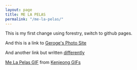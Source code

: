 ```yaml
---
layout: page
title: ME LA PELAS
permalink: "/me-la-pelas/"
---
```

This is my first change using forestry, switch to github pages.

And this is a link to [Geroge's Photo Site](https://georgeramirezphotography.com)

And another link but written [differently](https://georgeramirezphotography.com)

<div class="tenor-gif-embed" data-postid="4643085" data-share-method="host" data-width="50%" data-aspect-ratio="0.8406593406593407"><a href="[https://tenor.com/view/ken-jeong-jackoff-the-hangover-mr-chow-gif-4643085](https://tenor.com/view/ken-jeong-jackoff-the-hangover-mr-chow-gif-4643085 "https://tenor.com/view/ken-jeong-jackoff-the-hangover-mr-chow-gif-4643085")">Me La Pelas GIF</a> from <a href="[https://tenor.com/search/kenjeong-gifs](https://tenor.com/search/kenjeong-gifs "https://tenor.com/search/kenjeong-gifs")">Kenjeong GIFs</a></div>

<script type="text/javascript" async src="[https://tenor.com/embed.js](https://tenor.com/embed.js "https://tenor.com/embed.js")"></script>